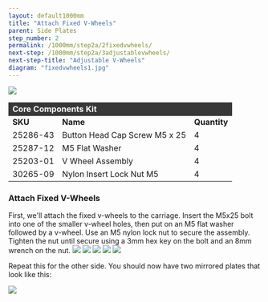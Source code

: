 ```yaml
---
layout: default1000mm
title: "Attach Fixed V-Wheels"
parent: Side Plates
step_number: 2
permalink: /1000mm/step2a/2fixedvwheels/
next-step: /1000mm/step2a/3adjustablevwheels/
next-step-title: "Adjustable V-Wheels"
diagram: "fixedvwheels1.jpg"
---
```

<img src="../../step2/photo/jpfs_DSC2564.jpg">

<table>
  <tr>
    <td style="color:#fff;background: #383838" colspan="3">
      <b>Core Components Kit</b>
    </td>
  </tr>
  <tr>
    <td>
      <b>SKU</b>
    </td>
    <td>
      <b>Name</b>
    </td>
    <td>
      <b>Quantity</b>
    </td>
  </tr>
  <tr>
    <td>
      25286-43
    </td>
    <td>
      Button Head Cap Screw M5 x 25
    </td>
    <td>
      4
    </td>
  </tr>
  <tr>
    <td>
      25287-12
    </td>
    <td>
      M5 Flat Washer
    </td>
    <td>
      4
    </td>
  </tr>
  <tr>
    <td>
      25203-01
    </td>
    <td>
      V Wheel Assembly
    </td>
    <td>
      4
    </td>
  </tr>
  <tr>
    <td>
      30265-09
    </td>
    <td>
      Nylon Insert Lock Nut M5
    </td>
    <td>
      4
    </td>
  </tr>
</table>


<h3>Attach Fixed V-Wheels</h3>

First, we'll attach the fixed v-wheels to the carriage. Insert the M5x25 bolt into one of the smaller v-wheel holes, then put on an M5 flat washer followed by a v-wheel. Use an M5 nylon lock nut to secure the assembly. Tighten the nut until secure using a 3mm hex key on the bolt and an 8mm wrench on the nut.
<img src="../../step2/photo/jpfs_DSC2559.jpg">
<img src="../../step2/photo/jpfs_DSC2560.jpg">
<img src="../../step2/photo/jpfs_DSC2561.jpg">
<img src="../../step2/photo/jpfs_DSC2562.jpg">
<img src="../../step2/photo/jpfs_DSC2563.jpg">

Repeat this for the other side. You should now have two mirrored plates that look like this:

<img src="../../step2/photo/jpfs_DSC3480.jpg">
